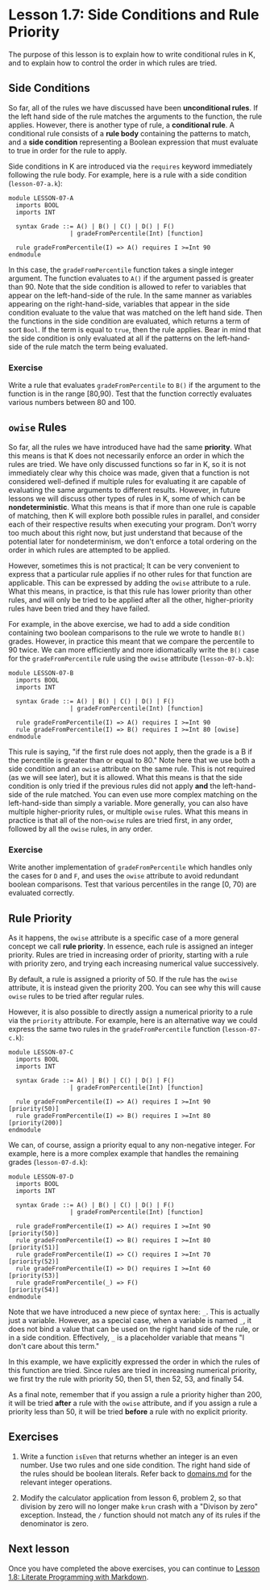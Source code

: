 # Lesson 1.7: Side Conditions and Rule Priority

The purpose of this lesson is to explain how to write conditional rules in K, 
and to explain how to control the order in which rules are tried.

## Side Conditions

So far, all of the rules we have discussed have been **unconditional rules**.
If the left hand side of the rule matches the arguments to the function, the
rule applies. However, there is another type of rule, a **conditional rule**.
A conditional rule consists of a **rule body** containing the patterns to
match, and a **side condition** representing a Boolean expression that must
evaluate to true in order for the rule to apply.

Side conditions in K are introduced via the `requires` keyword immediately
following the rule body. For example, here is a rule with a side condition
(`lesson-07-a.k`):

```k
module LESSON-07-A
  imports BOOL
  imports INT

  syntax Grade ::= A() | B() | C() | D() | F()
                 | gradeFromPercentile(Int) [function]

  rule gradeFromPercentile(I) => A() requires I >=Int 90
endmodule
```

In this case, the `gradeFromPercentile` function takes a single integer
argument. The function evaluates to `A()` if the argument passed is greater
than 90. Note that the side condition is allowed to refer to variables that
appear on the left-hand-side of the rule. In the same manner as variables
appearing on the right-hand-side, variables that appear in the side condition
evaluate to the value that was matched on the left hand side. Then the
functions in the side condition are evaluated, which returns a term of sort
`Bool`. If the term is equal to `true`, then the rule applies. Bear in mind
that the side condition is only evaluated at all if the patterns on the
left-hand-side of the rule match the term being evaluated.

### Exercise

Write a rule that evaluates `gradeFromPercentile` to `B()` if the argument to
the function is in the range [80,90). Test that the function correctly
evaluates various numbers between 80 and 100.

## `owise` Rules

So far, all the rules we have introduced have had the same **priority**. What
this means is that K does not necessarily enforce an order in which the rules
are tried. We have only discussed functions so far in K, so it is not
immediately clear why this choice was made, given that a function is not
considered well-defined if multiple rules for evaluating it are capable of
evaluating the same arguments to different results. However, in future lessons
we will discuss other types of rules in K, some of which can be
**nondeterministic**. What this means is that if more than one rule is capable
of matching, then K will explore both possible rules in parallel, and consider
each of their respective results when executing your program. Don't worry too
much about this right now, but just understand that because of the potential
later for nondeterminism, we don't enforce a total ordering on the order in
which rules are attempted to be applied.

However, sometimes this is not practical; It can be very convenient to express
that a particular rule applies if no other rules for that function are
applicable. This can be expressed by adding the `owise` attribute to a rule.
What this means, in practice, is that this rule has lower priority than other
rules, and will only be tried to be applied after all the other,
higher-priority rules have been tried and they have failed.

For example, in the above exercise, we had to add a side condition containing
two boolean comparisons to the rule we wrote to handle `B()` grades. However,
in practice this meant that we compare the percentile to 90 twice. We can more
efficiently and more idiomatically write the `B()` case for the
`gradeFromPercentile` rule using the `owise` attribute (`lesson-07-b.k`):

```k
module LESSON-07-B
  imports BOOL
  imports INT

  syntax Grade ::= A() | B() | C() | D() | F()
                 | gradeFromPercentile(Int) [function]

  rule gradeFromPercentile(I) => A() requires I >=Int 90
  rule gradeFromPercentile(I) => B() requires I >=Int 80 [owise]
endmodule
```

This rule is saying, "if the first rule does not apply, then the grade is a B
if the percentile is greater than or equal to 80." Note here that we use both
a side condition and an `owise` attribute on the same rule. This is not
required (as we will see later), but it is allowed. What this means is that the
side condition is only tried if the previous rules did not apply **and** the 
left-hand-side of the rule matched. You can even use more complex matching on
the left-hand-side than simply a variable. More generally, you can also have
multiple higher-priority rules, or multiple `owise` rules. What this means in
practice is that all of the non-`owise` rules are tried first, in any order,
followed by all the `owise` rules, in any order.

### Exercise

Write another implementation of `gradeFromPercentile` which handles only the
cases for `D` and `F`, and uses the `owise` attribute to avoid redundant
boolean comparisons. Test that various percentiles in the range [0, 70) are
evaluated correctly.

## Rule Priority

As it happens, the `owise` attribute is a specific case of a more general
concept we call **rule priority**. In essence, each rule is assigned an integer
priority. Rules are tried in increasing order of priority, starting with a
rule with priority zero, and trying each increasing numerical value
successively.

By default, a rule is assigned a priority of 50. If the rule has the `owise`
attribute, it is instead given the priority 200. You can see why this will
cause `owise` rules to be tried after regular rules.

However, it is also possible to directly assign a numerical priority to a rule
via the `priority` attribute. For example, here is an alternative way
we could express the same two rules in the `gradeFromPercentile` function
(`lesson-07-c.k`):

```k
module LESSON-07-C
  imports BOOL
  imports INT

  syntax Grade ::= A() | B() | C() | D() | F()
                 | gradeFromPercentile(Int) [function]

  rule gradeFromPercentile(I) => A() requires I >=Int 90 [priority(50)]
  rule gradeFromPercentile(I) => B() requires I >=Int 80 [priority(200)]
endmodule
```

We can, of course, assign a priority equal to any non-negative integer. For
example, here is a more complex example that handles the remaining grades 
(`lesson-07-d.k`):

```k
module LESSON-07-D
  imports BOOL
  imports INT

  syntax Grade ::= A() | B() | C() | D() | F()
                 | gradeFromPercentile(Int) [function]

  rule gradeFromPercentile(I) => A() requires I >=Int 90 [priority(50)]
  rule gradeFromPercentile(I) => B() requires I >=Int 80 [priority(51)]
  rule gradeFromPercentile(I) => C() requires I >=Int 70 [priority(52)]
  rule gradeFromPercentile(I) => D() requires I >=Int 60 [priority(53)]
  rule gradeFromPercentile(_) => F()                     [priority(54)]
endmodule
```

Note that we have introduced a new piece of syntax here: `_`. This is actually
just a variable. However, as a special case, when a variable is named `_`, it
does not bind a value that can be used on the right hand side of the rule, or
in a side condition. Effectively, `_` is a placeholder variable that means "I
don't care about this term."

In this example, we have explicitly expressed the order in which the rules of
this function are tried. Since rules are tried in increasing numerical
priority, we first try the rule with priority 50, then 51, then 52, 53, and
finally 54.

As a final note, remember that if you assign a rule a priority higher than 200,
it will be tried **after** a rule with the `owise` attribute, and if you assign
a rule a priority less than 50, it will be tried **before** a rule with no
explicit priority.

## Exercises

1. Write a function `isEven` that returns whether an integer is an even number.
Use two rules and one side condition. The right hand side of the rules should
be boolean literals. Refer back to
[domains.md](../../../include/kframework/builtin/domains.md) for the relevant
integer operations.

2. Modify the calculator application from lesson 6, problem 2, so that division
by zero will no longer make `krun` crash with a "Divison by zero" exception.
Instead, the `/` function should not match any of its rules if the denominator
is zero.

## Next lesson

Once you have completed the above exercises, you can continue to
[Lesson 1.8: Literate Programming with Markdown](../08_literate_programming/README.md).
